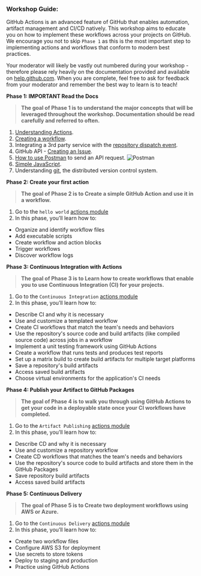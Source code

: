 ### Workshop Guide:

GitHub Actions is an advanced feature of GitHub that enables automation, artifact management and CI/CD natively. This workshop aims to educate you on how to implement these workflows across your projects on GitHub. We encourage you not to skip `Phase 1` as this is the most important step to implementing actions and workflows that conform to modern best practices. 

Your moderator will likely be vastly out numbered during your workshop - therefore please rely heavily on the documentation provided and available on [help.github.com](https://help.github.com/en). When you are complete, feel free to ask for feedback from your moderator and remember the best way to learn is to teach!

**Phase 1: IMPORTANT Read the Docs**
  > **The goal of Phase 1 is to understand the major concepts that will be leveraged throughout the workshop. Documentation should be read carefully and referred to often.**
  1. [Understanding Actions](https://help.github.com/en/github/automating-your-workflow-with-github-actions/about-github-actions#core-concepts-for-github-actions).
  1. [Creating a workflow](https://help.github.com/en/github/automating-your-workflow-with-github-actions/configuring-a-workflow).
  1. Integrating a 3rd party service with the [repository dispatch event](https://developer.github.com/v3/repos/#create-a-repository-dispatch-event).
  1. GitHub API - [Creating an Issue](https://developer.github.com/v3/issues/).
  1. [How to use Postman](https://learning.getpostman.com/getting-started/) to send an API request.
  ![Postman](/images/postman.png)
  1. [Simple JavaScript](https://www.w3schools.com/js/js_examples.asp).
  1. Understanding [git](https://git-scm.com/book/en/v2/Getting-Started-What-is-Git%3F), the distributed version control system.

**Phase 2: Create your first action**
  > **The goal of Phase 2 is to Create a simple GitHub Action and use it in a workflow.**
  1. Go to the `hello world` [actions module](https://lab.github.com/github/hello-github-actions!)
  1. In this phase, you’ll learn how to:

- Organize and identify workflow files
- Add executable scripts
- Create workflow and action blocks
- Trigger workflows
- Discover workflow logs

**Phase 3: Continuous Integration with Actions**
  > **The goal of Phase 3 is to Learn how to create workflows that enable you to use Continuous Integration (CI) for your projects.**
  1. Go to the `Continuous Integration` [actions module](https://lab.github.com/githubtraining/github-actions:-continuous-integration)
  1. In this phase, you’ll learn how to:

- Describe CI and why it is necessary
- Use and customize a templated workflow
- Create CI workflows that match the team's needs and behaviors
- Use the repository's source code and build artifacts (like compiled source code) across jobs in a workflow
- Implement a unit testing framework using GitHub Actions
- Create a workflow that runs tests and produces test reports
- Set up a matrix build to create build artifacts for multiple target platforms
- Save a repository's build artifacts
- Access saved build artifacts
- Choose virtual environments for the application's CI needs

**Phase 4: Publish your Artifact to GitHub Packages**
  > **The goal of Phase 4 is to walk you through using GitHub Actions to get your code in a deployable state once your CI workflows have completed.**
  1. Go to the `Artifact Publishing` [actions module](https://lab.github.com/githubtraining/github-actions:-publish-to-github-packages)
  1. In this phase, you’ll learn how to:

- Describe CD and why it is necessary
- Use and customize a repository workflow
- Create CD workflows that matches the team's needs and behaviors
- Use the repository's source code to build artifacts and store them in the GitHub Packages
- Save repository build artifacts
- Access saved build artifacts

**Phase 5: Continuous Delivery**
  > **The goal of Phase 5 is to Create two deployment workflows using AWS or Azure.**
  1. Go to the `Continuous Delivery` [actions module](https://lab.github.com/githubtraining/github-actions:-continuous-delivery)
  1. In this phase, you’ll learn how to:

- Create two workflow files
- Configure AWS S3 for deployment
- Use secrets to store tokens
- Deploy to staging and production
- Practice using GitHub Actions